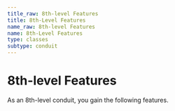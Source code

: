 ```yaml
---
title_raw: 8th-level Features
title: 8th-Level Features
name_raw: 8th-level Features
name: 8th-Level Features
type: classes
subtype: conduit
---
```


# 8th-level Features

As an 8th-level conduit, you gain the following features.
